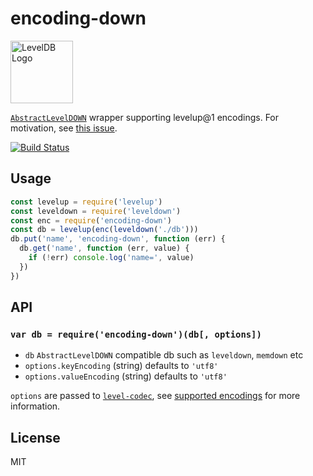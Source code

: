 # encoding-down

<img alt="LevelDB Logo" height="100" src="http://leveldb.org/img/logo.svg">

[`AbstractLevelDOWN`](https://github.com/level/abstract-leveldown) wrapper supporting levelup@1 encodings. For motivation, see [this issue](https://github.com/Level/levelup/pull/367).

[![Build Status](https://travis-ci.org/Level/encoding-down.svg?branch=master)](https://travis-ci.org/Level/encoding-down)

## Usage

```js
const levelup = require('levelup')
const leveldown = require('leveldown')
const enc = require('encoding-down')
const db = levelup(enc(leveldown('./db')))
db.put('name', 'encoding-down', function (err) {
  db.get('name', function (err, value) {
    if (!err) console.log('name=', value)
  })
})
```

## API

### `var db = require('encoding-down')(db[, options])`

* `db` `AbstractLevelDOWN` compatible db such as `leveldown`, `memdown` etc
* `options.keyEncoding` (string) defaults to `'utf8'`
* `options.valueEncoding` (string) defaults to `'utf8'`

`options` are passed to [`level-codec`](https://github.com/level/codec), see [supported encodings](https://github.com/Level/codec#encodings) for more information.

## License

MIT
